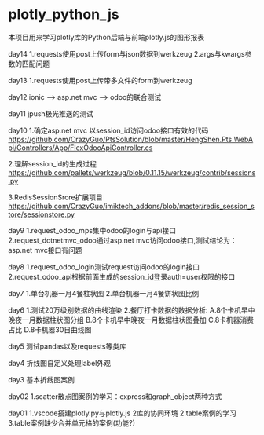 # plotly_python_js
本项目用来学习plotly库的Python后端与前端plotly.js的图形报表

day14
1.requests使用post上传form与json数据到werkzeug
2.args与kwargs参数的匹配问题


day13
1.requests使用post上传带多文件的form到werkzeug

day12
ionic --> asp.net mvc --> odoo的联合测试

day11
jpush极光推送的测试

day10
1.确定asp.net mvc 以session_id访问odoo接口有效的代码
https://github.com/CrazyGuo/PtsSolution/blob/master/HengShen.Pts.WebApi/Controllers/App/FlexOdooApiController.cs

2.理解session_id的生成过程
https://github.com/pallets/werkzeug/blob/0.11.15/werkzeug/contrib/sessions.py

3.RedisSessionSrore扩展项目
https://github.com/CrazyGuo/imiktech_addons/blob/master/redis_session_store/sessionstore.py


day9
1.request_odoo_mps集中odoo的login与api接口
2.request_dotnetmvc_odoo通过asp.net mvc访问odoo接口,测试结论为：asp.net mvc接口有问题


day8
1.request_odoo_login测试request访问odoo的login接口
2.request_odoo_api根据前面生成的session_id登录auth=user权限的接口

day7
1.单台机器一月4餐柱状图
2.单台机器一月4餐饼状图比例


day6
1.测试20万级别数据的曲线渲染
2.餐厅打卡数据的数据分析:
  A.8个卡机早中晚夜一月数据柱状图分组
  B.8个卡机早中晚夜一月数据柱状图叠加
  C.8卡机器消费占比
  D.8卡机器30日曲线图


day5
测试pandas以及requests等类库

day4
折线图自定义处理label外观

day3
基本折线图案例

day02
1.scatter散点图案例的学习：express和graph_object两种方式

day01
1.vscode搭建plotly.py与plotly.js 2库的协同环境
2.table案例的学习
3.table案例缺少合并单元格的案例(功能?)
